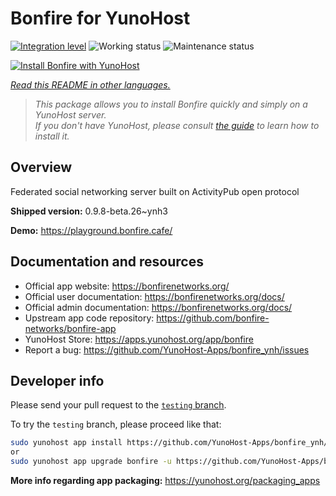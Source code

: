 <!--
N.B.: This README was automatically generated by <https://github.com/YunoHost/apps/tree/master/tools/readme_generator>
It shall NOT be edited by hand.
-->

# Bonfire for YunoHost

[![Integration level](https://dash.yunohost.org/integration/bonfire.svg)](https://ci-apps.yunohost.org/ci/apps/bonfire/) ![Working status](https://ci-apps.yunohost.org/ci/badges/bonfire.status.svg) ![Maintenance status](https://ci-apps.yunohost.org/ci/badges/bonfire.maintain.svg)

[![Install Bonfire with YunoHost](https://install-app.yunohost.org/install-with-yunohost.svg)](https://install-app.yunohost.org/?app=bonfire)

*[Read this README in other languages.](./ALL_README.md)*

> *This package allows you to install Bonfire quickly and simply on a YunoHost server.*  
> *If you don't have YunoHost, please consult [the guide](https://yunohost.org/install) to learn how to install it.*

## Overview

Federated social networking server built on ActivityPub open protocol

**Shipped version:** 0.9.8-beta.26~ynh3

**Demo:** <https://playground.bonfire.cafe/>
## Documentation and resources

- Official app website: <https://bonfirenetworks.org/>
- Official user documentation: <https://bonfirenetworks.org/docs/>
- Official admin documentation: <https://bonfirenetworks.org/docs/>
- Upstream app code repository: <https://github.com/bonfire-networks/bonfire-app>
- YunoHost Store: <https://apps.yunohost.org/app/bonfire>
- Report a bug: <https://github.com/YunoHost-Apps/bonfire_ynh/issues>

## Developer info

Please send your pull request to the [`testing` branch](https://github.com/YunoHost-Apps/bonfire_ynh/tree/testing).

To try the `testing` branch, please proceed like that:

```bash
sudo yunohost app install https://github.com/YunoHost-Apps/bonfire_ynh/tree/testing --debug
or
sudo yunohost app upgrade bonfire -u https://github.com/YunoHost-Apps/bonfire_ynh/tree/testing --debug
```

**More info regarding app packaging:** <https://yunohost.org/packaging_apps>
